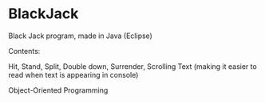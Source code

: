 # BlackJack 
Black Jack program, made in Java (Eclipse)


Contents:

Hit, Stand, Split, Double down, Surrender, Scrolling Text (making it easier to read when text is appearing in console)


Object-Oriented Programming